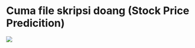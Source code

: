 # Cuma file skripsi doang (Stock Price Predicition)

<img src="https://cdn.discordapp.com/attachments/859449355248074783/1110883267143553054/Frame_1_4.png">
